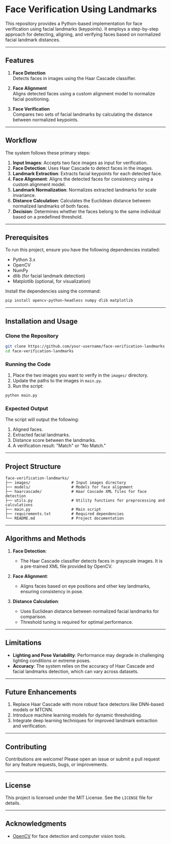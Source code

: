 # Face Verification Using Landmarks

This repository provides a Python-based implementation for face verification using facial landmarks (keypoints). It employs a step-by-step approach for detecting, aligning, and verifying faces based on normalized facial landmark distances.

---

## Features

1. **Face Detection**  
   Detects faces in images using the Haar Cascade classifier.

2. **Face Alignment**  
   Aligns detected faces using a custom alignment model to normalize facial positioning.

3. **Face Verification**  
   Compares two sets of facial landmarks by calculating the distance between normalized keypoints.

---

## Workflow

The system follows these primary steps:

1. **Input Images**: Accepts two face images as input for verification.  
2. **Face Detection**: Uses Haar Cascade to detect faces in the images.  
3. **Landmark Extraction**: Extracts facial keypoints for each detected face.  
4. **Face Alignment**: Aligns the detected faces for consistency using a custom alignment model.  
5. **Landmark Normalization**: Normalizes extracted landmarks for scale invariance.  
6. **Distance Calculation**: Calculates the Euclidean distance between normalized landmarks of both faces.  
7. **Decision**: Determines whether the faces belong to the same individual based on a predefined threshold.

---

## Prerequisites

To run this project, ensure you have the following dependencies installed:

- Python 3.x
- OpenCV
- NumPy
- dlib (for facial landmark detection)
- Matplotlib (optional, for visualization)

Install the dependencies using the command:

```bash
pip install opencv-python-headless numpy dlib matplotlib
```

---

## Installation and Usage

### Clone the Repository

```bash
git clone https://github.com/your-username/face-verification-landmarks.git
cd face-verification-landmarks
```

### Running the Code

1. Place the two images you want to verify in the `images/` directory.
2. Update the paths to the images in `main.py`.
3. Run the script:

```bash
python main.py
```

### Expected Output

The script will output the following:

1. Aligned faces.
2. Extracted facial landmarks.
3. Distance score between the landmarks.
4. A verification result: "Match" or "No Match."

---

## Project Structure

```plaintext
face-verification-landmarks/
├── images/                  # Input images directory
├── models/                  # Models for face alignment
├── haarcascade/             # Haar Cascade XML files for face detection
├── utils.py                 # Utility functions for preprocessing and calculations
├── main.py                  # Main script
├── requirements.txt         # Required dependencies
└── README.md                # Project documentation
```

---

## Algorithms and Methods

1. **Face Detection**:  
   - The Haar Cascade classifier detects faces in grayscale images. It is a pre-trained XML file provided by OpenCV.

2. **Face Alignment**:  
   - Aligns faces based on eye positions and other key landmarks, ensuring consistency in pose.

3. **Distance Calculation**:  
   - Uses Euclidean distance between normalized facial landmarks for comparison.  
   - Threshold tuning is required for optimal performance.

---

## Limitations

- **Lighting and Pose Variability**: Performance may degrade in challenging lighting conditions or extreme poses.
- **Accuracy**: The system relies on the accuracy of Haar Cascade and facial landmarks detection, which can vary across datasets.

---

## Future Enhancements

1. Replace Haar Cascade with more robust face detectors like DNN-based models or MTCNN.
2. Introduce machine learning models for dynamic thresholding.
3. Integrate deep learning techniques for improved landmark extraction and verification.

---

## Contributing

Contributions are welcome! Please open an issue or submit a pull request for any feature requests, bugs, or improvements.

---

## License

This project is licensed under the MIT License. See the `LICENSE` file for details.

---

## Acknowledgments

- [OpenCV](https://opencv.org/) for face detection and computer vision tools.
